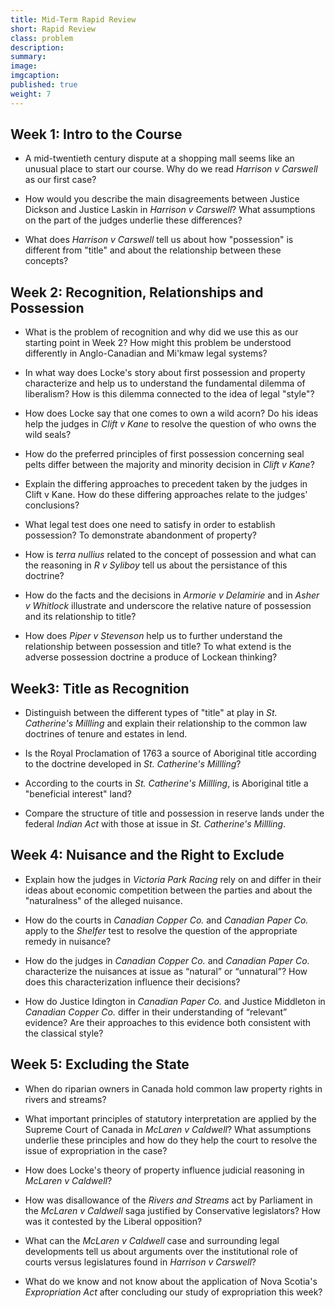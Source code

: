 ```yaml
---
title: Mid-Term Rapid Review
short: Rapid Review
class: problem
description:  
summary: 
image: 
imgcaption: 
published: true
weight: 7
---
```


## Week 1: Intro to the Course

- A mid-twentieth century dispute at a shopping mall seems like an unusual place to start our course. Why do we read *Harrison v Carswell* as our first case? 

- How would you describe the main disagreements between Justice Dickson and Justice Laskin in *Harrison v Carswell*? What assumptions on the part of the judges underlie these differences? 

- What does *Harrison v Carswell* tell us about how "possession" is different from "title" and about the relationship between these concepts? 

## Week 2: Recognition, Relationships and Possession

- What is the problem of recognition and why did we use this as our starting point in Week 2? How might this problem be understood differently in Anglo-Canadian and Mi'kmaw legal systems?

- In what way does Locke's story about first possession and property characterize and help us to understand the fundamental dilemma of liberalism? How is this dilemma connected to the idea of legal "style"? 

- How does Locke say that one comes to own a wild acorn? Do his ideas help the judges in *Clift v Kane* to resolve the question of who owns the wild seals?

- How do the preferred principles of first possession concerning seal pelts differ between the majority and minority decision in *Clift v Kane*?

- Explain the differing approaches to precedent taken by the judges in Clift v Kane. How do these differing approaches relate to the judges' conclusions?

- What legal test does one need to satisfy in order to establish possession? To demonstrate abandonment of property? 

- How is *terra nullius* related to the concept of possession and what can the reasoning in *R v Syliboy* tell us about the persistance of this doctrine?

<!-- - How is the common law rule about possession of wild animals different from other "things" that are not wild animals?-->

- How do the facts and the decisions in *Armorie v Delamirie* and in *Asher v Whitlock* illustrate and underscore the relative nature of possession and its relationship to title? 

- How does *Piper v Stevenson* help us to further understand the relationship between possession and title? To what extend is the adverse possession doctrine a produce of Lockean thinking?

## Week3: Title as Recognition

- Distinguish between the different types of "title" at play in *St. Catherine's Millling* and explain their relationship to the common law doctrines of tenure and estates in lend.

- Is the Royal Proclamation of 1763 a source of Aboriginal title according to the doctrine developed in *St. Catherine's Millling*?

- According to the courts in *St. Catherine's Millling*, is Aboriginal title a "beneficial interest" land?

- Compare the structure of title and possession in reserve lands under the federal *Indian Act* with those at issue in *St. Catherine's Millling*.

## Week 4: Nuisance and the Right to Exclude

- Explain how the judges in *Victoria Park Racing* rely on and differ in their ideas about economic competition between the parties and about the "naturalness" of the alleged nuisance. 

- How do the courts in *Canadian Copper Co.* and *Canadian Paper Co.* apply to the *Shelfer* test to resolve the question of the appropriate remedy in nuisance?

- How do the judges in *Canadian Copper Co.* and *Canadian Paper Co.* characterize the nuisances at issue as “natural” or “unnatural”? How does this characterization influence their decisions?

- How do Justice Idington in *Canadian Paper Co.* and Justice Middleton in *Canadian Copper Co.* differ in their understanding of “relevant” evidence? Are their approaches to this evidence both consistent with the classical style?

## Week 5: Excluding the State

- When do riparian owners in Canada hold common law property rights in rivers and streams?

- What important principles of statutory interpretation are applied by the Supreme Court of Canada in *McLaren v Caldwell*? What assumptions underlie these principles and how do they help the court to resolve the issue of expropriation in the case?

- How does Locke's theory of property influence judicial reasoning in *McLaren v Caldwell*?

- How was disallowance of the *Rivers and Streams* act by Parliament in the *McLaren v Caldwell* saga justified by Conservative legislators? How was it contested by the Liberal opposition? 

- What can the *McLaren v Caldwell* case and surrounding legal developments tell us about arguments over the institutional role of courts versus legislatures found in *Harrison v Carswell*?

- What do we know and not know about the application of Nova Scotia's *Expropriation Act* after concluding our study of expropriation this week?